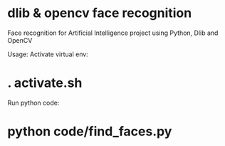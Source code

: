 # dlib & opencv face recognition
Face recognition for Artificial Intelligence project using Python, Dlib and OpenCV

Usage: 
Activate virtual env:
# . activate.sh
Run python code:
# python code/find_faces.py
